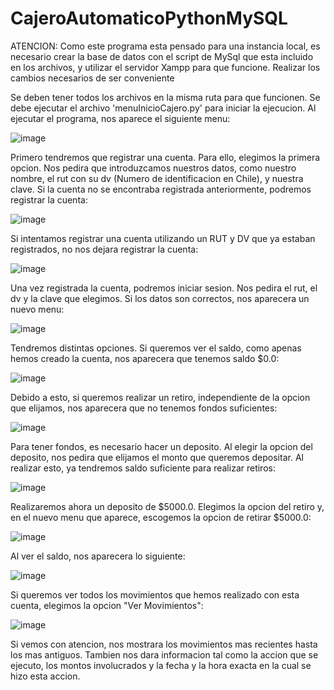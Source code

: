 # CajeroAutomaticoPythonMySQL

ATENCION: Como este programa esta pensado para una instancia local, es necesario crear la base de datos con el script de MySql que esta
incluido en los archivos, y utilizar el servidor Xampp para que funcione. Realizar los cambios necesarios de ser conveniente

Se deben tener todos los archivos en la misma ruta para que funcionen. Se debe ejecutar el archivo 'menuInicioCajero.py' para iniciar
la ejecucion. Al ejecutar el programa, nos aparece el siguiente menu:

![image](https://user-images.githubusercontent.com/107152796/180608214-553fbebc-309e-4614-82c4-58687a19678e.png)

Primero tendremos que registrar una cuenta. Para ello, elegimos la primera opcion.
Nos pedira que introduzcamos nuestros datos, como nuestro nombre, el rut con su dv (Numero de identificacion en Chile), y nuestra clave.
Si la cuenta no se encontraba registrada anteriormente, podremos registrar la cuenta:

![image](https://user-images.githubusercontent.com/107152796/180608312-493945f9-d2e5-449a-bd35-18fb3df19a91.png)

Si intentamos registrar una cuenta utilizando un RUT y DV que ya estaban registrados, no nos dejara registrar la cuenta:

![image](https://user-images.githubusercontent.com/107152796/180608399-4485eef1-7bb7-4908-befb-cf82b852bee2.png)

Una vez registrada la cuenta, podremos iniciar sesion. Nos pedira el rut, el dv y la clave que elegimos. Si los datos son correctos,
nos aparecera un nuevo menu:

![image](https://user-images.githubusercontent.com/107152796/180608450-8f7a466e-7d47-4253-9aea-a619f1fe9eb8.png)

Tendremos distintas opciones. Si queremos ver el saldo, como apenas hemos creado la cuenta, nos aparecera que tenemos saldo $0.0:

![image](https://user-images.githubusercontent.com/107152796/180608484-a55922c9-72f1-49da-8a7a-abb14945bf4f.png)

Debido a esto, si queremos realizar un retiro, independiente de la opcion que elijamos, nos aparecera que no tenemos fondos suficientes:

![image](https://user-images.githubusercontent.com/107152796/180608519-a53201a9-0960-4669-a80a-6c794f46e185.png)

Para tener fondos, es necesario hacer un deposito. Al elegir la opcion del deposito, nos pedira que elijamos el monto que queremos depositar.
Al realizar esto, ya tendremos saldo suficiente para realizar retiros:

![image](https://user-images.githubusercontent.com/107152796/180608582-a3c34aea-529a-4cf8-9033-7e2679d764a1.png)

Realizaremos ahora un deposito de $5000.0. Elegimos la opcion del retiro y, en el nuevo menu que aparece, escogemos la opcion de retirar $5000.0:

![image](https://user-images.githubusercontent.com/107152796/180608610-279d0264-d33d-46ab-9c2f-50349a00c665.png)

Al ver el saldo, nos aparecera lo siguiente:

![image](https://user-images.githubusercontent.com/107152796/180608617-e57ad6cc-d86c-4679-bc8b-643dcd9e5632.png)

Si queremos ver todos los movimientos que hemos realizado con esta cuenta, elegimos la opcion "Ver Movimientos":

![image](https://user-images.githubusercontent.com/107152796/180608639-b4a18471-6299-42d7-ae87-ca8b9734b5d5.png)

Si vemos con atencion, nos mostrara los movimientos mas recientes hasta los mas antiguos. Tambien nos dara informacion tal como la accion que se ejecuto, 
los montos involucrados y la fecha y la hora exacta en la cual se hizo esta accion.




